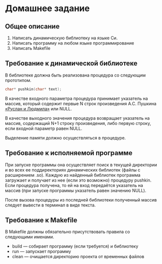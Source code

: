 # Домашнее задание
## Общее описание
1. Написать динамическую библиотеку на языке Си.
2. Написать программу на любом языке программирование
3. Написать Makefile

## Требование к динамической библиотеке

В библиотеке должна быть реализована процедура со следующим прототипом.
```c
char* pushkin(char* text);
```

В качестве входного параметра процедура принимает указатель на массив, который содержит первые N 
строк произведения А.С. Пушкина [«Руслан и Людмила»](https://www.culture.ru/poems/5061/ruslan-i-lyudmila-poema)
 или NULL.

В качестве выходного значения процедура возвращает указатель на массив, содержащий N+1 строку 
произведения, либо первую строку, если входной параметр равен NULL.

Выделение памяти должно осуществляться в процедуре.

## Требование к исполняемой программе

При запуске программы она осуществляет поиск в текущей директории и во всех ее поддиректориях 
динамических библиотек (файлы с расширением .so). Каждую из найденный библиотек программа
 загружает и получает из нее (если это возможно) процедуру pushkin. Если процедура получена,
  то ей на вход передаётся указатель на массив (при запуске программы указатель равен значению NULL).

После вызова процедуры из последней библиотеки полученный массив следует вывести в терминал в виде текста.

## Требование к Makefile

В Makefile должны обязательно присутствовать правила со следующими именами.
- build — собирает программу (если требуется) и библиотеку
- run — запускает программу
- clean — очищается директорию проекта от временных файлов